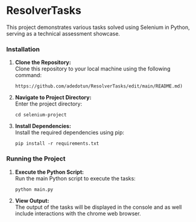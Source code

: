 # ResolverTasks

This project demonstrates various tasks solved using Selenium in Python, serving as a technical assessment showcase.

### Installation

1. **Clone the Repository:**  
   Clone this repository to your local machine using the following command:
   ```
   https://github.com/adedotun/ResolverTasks/edit/main/README.md)
   ```
   
2. **Navigate to Project Directory:**  
   Enter the project directory:
   ```
   cd selenium-project
   ```
   
3. **Install Dependencies:**  
   Install the required dependencies using pip:
   ```
   pip install -r requirements.txt
   ```

### Running the Project

1. **Execute the Python Script:**  
   Run the main Python script to execute the tasks:
   ```
   python main.py
   ```

2. **View Output:**  
   The output of the tasks will be displayed in the console and as well include interactions with the chrome web browser.
